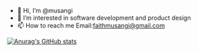 - 👋 Hi, I’m @musangi
- 👀 I’m interested in software development and product design
- 📫 How to reach me Email:faithmusangi@gmail.com

[![Anurag's GitHub stats](https://github-readme-stats.vercel.app/api?username=anuraghazra)](https://github.com/musangi/github-readme-stats)
